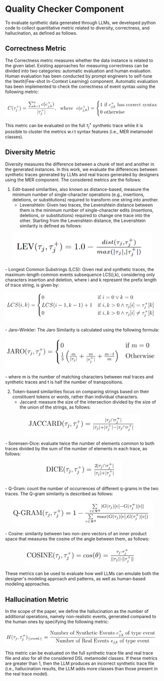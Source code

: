 # Quality Checker Component

To evaluate synthetic data generated through LLMs, we developed python code to collect quantitative metric related to  diversity, correctness, and hallucination, as defined as follows. 

## Correctness Metric

The Correctness metric measures whether the data instance is related to the given label. Existing approaches for measuring correctness can be divided into two categories: automatic evaluation and human evaluation. Human evaluation has been conducted by prompt engineers to self-tune the \textit{Few-shot In-Context Learning} component. Automatic evaluation has been implemented to check the correctness of event syntax using the following metric:

<p align="center">
<img src="formulas/Correct.png">
</p>

This metric can be evaluated on the full $\tau^{+}_{j}$ synthetic trace while it is possible to cluster the metrics w.r.t syntax features (i.e., MER metamodel classes).

## Diversity Metric

Diversity measures the difference between a chunk of text and another in the generated instances. In this work, we evaluate the differences between synthetic traces generated by LLMs and real traces generated by designers using the MER component. The considered metrics are the follows: 


1. Edit-based similarities, also known as distance-based, measure the minimum number of single-character operations (e.g., insertions, deletions, or substitutions) required to transform one string into another. 
    - Levenshtein: Given two traces, the Levenshtein distance between them is the minimum number of single-character edits (insertions, deletions, or substitutions) required to change one trace into the other. Starting from the Levenshtein distance, the Levenshtein similarity is defined as follows:
<p align="center">
<img src="formulas/LEV.png">
</p>
    - Longest Common Substrings (LCS): Given real and synthetic traces, the maximum-length common events subsequence LCS(i,k), considering only characters insertion and deletion, where i and k represent the prefix length of trace string, is given by:
<p align="center">
<img src="formulas/LCS.png">
</p>
    - Jaro–Winkler: The Jaro Similarity is calculated using the following formula:
<p align="center">
<img src="formulas/jaro.png">
</p>
    - where m is the number of matching characters between real traces and synthetic traces and t is half the number of transpositions.
    
2. Token-based similarities focus on comparing strings based on their constituent tokens or words, rather than individual characters. 
    - Jaccard: measure the size of the intersection divided by the size of the union of the strings, as follows:
<p align="center">
<img src="formulas/Jaccard.png">
</p>
    - Sorensen-Dice: evaluate twice the number of elements common to both traces divided by the sum of the number of elements in each trace, as follows:
<p align="center">
<img src="formulas/DICE.png">
</p>
    - Q-Gram: count the number of occurrences of different q-grams in the two traces. The Q-gram similarity is described as follows:
<p align="center">
<img src="formulas/Q-GRAM.png">
</p>
    - Cosine: similarity between two non-zero vectors of an inner product space that measures the cosine of the angle between them, as follows:
<p align="center">
<img src="formulas/COSINE.png">
</p>

These metrics can be used to evaluate how well LLMs can emulate both the designer's modeling approach and patterns, as well as human-based modeling approaches.

## Hallucination Metric

In the scope of the paper, we define the hallucination as the number of additional operations, namely non-realistic events, generated compared to the human ones by specifying the following metric:
<p align="center">
<img src="formulas/H.png">
</p>
This metric can be evaluated on the full synthetic trace file and real trace file and also for all the considered DSL metamodel classes. If these metrics are greater than 1, then the LLM produces an incorrect synthetic trace file (i.e., hallucination results, the LLM adds more classes than those present in the real trace model).


